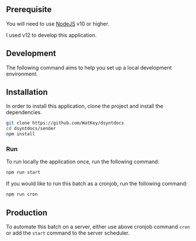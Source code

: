 ## Prerequisite

You will need to use [NodeJS](https://nodejs.org/en/) v10 or higher.

I used v12 to develop this application.

## Development

The following command aims to help you set up a local development environment.

## Installation

In order to install this application, clone the project and install the dependencies.

```bash
git clone https://github.com/WatKey/dsyntdocs
cd dsyntdocs/sender
npm install
```

### Run

To run locally the application once, run the following command:

````bash
npm run start
````

If you would like to run this batch as a cronjob, run the following command:

```bash
npm run cron
```

## Production

To automate this batch on a server, either use above cronjob command `cron` or add the `start` command to the server scheduler.
